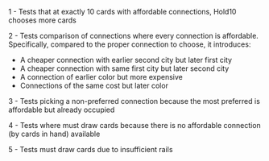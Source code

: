 1 - Tests that at exactly 10 cards with affordable connections, Hold10 chooses more cards

2 - Tests comparison of connections where every connection is affordable. Specifically, compared to the proper connection to choose, it introduces:
 - A cheaper connection with earlier second city but later first city
 - A cheaper connection with same first city but later second city
 - A connection of earlier color but more expensive
 - Connections of the same cost but later color
 
3 - Tests picking a non-preferred connection because the most preferred is affordable but already occupied  
 
4 - Tests where must draw cards because there is no affordable connection (by cards in hand) available  

5 - Tests must draw cards due to insufficient rails